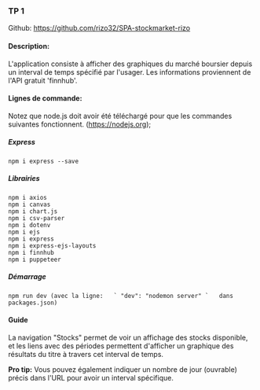 ### TP 1

Github: https://github.com/rizo32/SPA-stockmarket-rizo

#### Description:

L'application consiste à afficher des graphiques du marché boursier depuis un interval de temps spécifié par l'usager. Les informations proviennent de l'API gratuit 'finnhub'.
    
#### Lignes de commande:

Notez que node.js doit avoir été téléchargé pour que les commandes suivantes fonctionnent.
    (https://nodejs.org);

##### Express

    npm i express --save

##### Librairies
 
    npm i axios
    npm i canvas
    npm i chart.js
    npm i csv-parser
    npm i dotenv
    npm i ejs
    npm i express
    npm i express-ejs-layouts
    npm i finnhub
    npm i puppeteer

##### Démarrage

    npm run dev (avec la ligne:   ` "dev": "nodemon server" `   dans packages.json)


#### Guide

La navigation "Stocks" permet de voir un affichage des stocks disponible, et les liens avec des périodes permettent d'afficher un graphique des résultats du titre à travers cet interval de temps.

<b>Pro tip:</b> Vous pouvez également indiquer un nombre de jour (ouvrable) précis dans l'URL pour avoir un interval spécifique.

